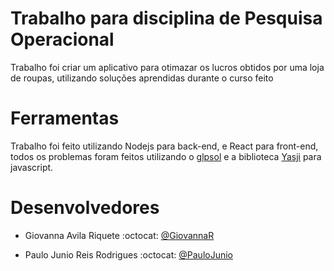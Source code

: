 # Trabalho para disciplina de Pesquisa Operacional
Trabalho foi criar um aplicativo para otimazar os lucros 
obtidos por uma loja de roupas, utilizando soluções aprendidas durante o curso feito

# Ferramentas
Trabalho foi feito utilizando Nodejs para back-end, e React para front-end, todos os problemas foram feitos utilizando o 
[glpsol](http://winglpk.sourceforge.net/)
e a biblioteca [Yasji](https://www.npmjs.com/package/yasmij) para javascript.

# Desenvolvedores
- Giovanna Avila Riquete  :octocat: [@GiovannaR](https://github.com/GiovannaR)

- Paulo Junio Reis Rodrigues :octocat: [@PauloJunio](https://github.com/paulojunio)

